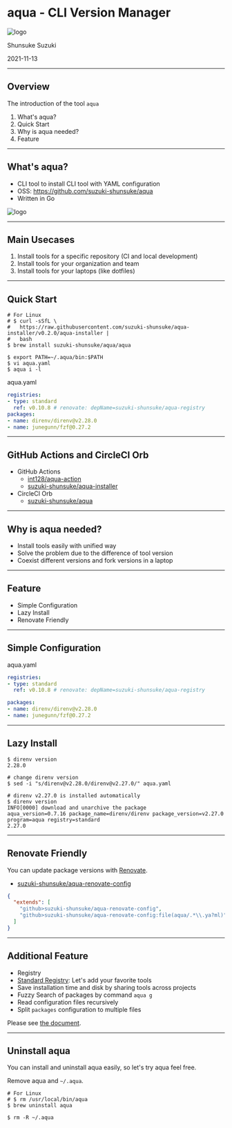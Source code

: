 <!-- section-title: aqua - CLI Version Manager -->

# aqua - CLI Version Manager

![logo](https://github.com/suzuki-shunsuke/aqua/raw/main/logo/aqua_without_text.svg)


<!-- block-start: grid -->
Shunsuke Suzuki
<!-- account: twitter, szkdash -->
<!-- account: github, suzuki-shunsuke -->
<!-- block-end -->

2021-11-13 

---

<!-- section-title: Overview -->

## Overview

The introduction of the tool `aqua`

1. What's aqua?
1. Quick Start
1. Why is aqua needed?
1. Feature

---

<!-- section-title: What\'s aqua? -->

## What's aqua?

* CLI tool to install CLI tool with YAML configuration
* OSS: https://github.com/suzuki-shunsuke/aqua
* Written in Go

![logo](https://github.com/suzuki-shunsuke/aqua/raw/main/logo/aqua_without_text.svg)

---

<!-- section-title: Main Usecases -->

## Main Usecases

1. Install tools for a specific repository (CI and local development)
1. Install tools for your organization and team
1. Install tools for your laptops (like dotfiles)

---

<!-- section-title: Quick Start -->

## Quick Start

```console
# For Linux
# $ curl -sSfL \
#   https://raw.githubusercontent.com/suzuki-shunsuke/aqua-installer/v0.2.0/aqua-installer |
#   bash
$ brew install suzuki-shunsuke/aqua/aqua

$ export PATH=~/.aqua/bin:$PATH
$ vi aqua.yaml
$ aqua i -l
```

aqua.yaml

```yaml
registries:
- type: standard
  ref: v0.10.8 # renovate: depName=suzuki-shunsuke/aqua-registry
packages:
- name: direnv/direnv@v2.28.0
- name: junegunn/fzf@0.27.2
```

---

<!-- section-title: GitHub Actions and CircleCI Orb -->

## GitHub Actions and CircleCI Orb

* GitHub Actions
  * [int128/aqua-action](https://github.com/int128/aqua-action)
  * [suzuki-shunsuke/aqua-installer](https://github.com/suzuki-shunsuke/aqua-installer)
* CircleCI Orb
  * [suzuki-shunsuke/aqua](https://circleci.com/developer/orbs/orb/suzuki-shunsuke/aqua)

---

<!-- section-title: Why is aqua needed? -->

## Why is aqua needed? 

* Install tools easily with unified way
* Solve the problem due to the difference of tool version
* Coexist different versions and fork versions in a laptop

---

<!-- section-title: Feature -->

## Feature

* Simple Configuration
* Lazy Install
* Renovate Friendly

---

<!-- section-title: Simple Configuration -->

## Simple Configuration

aqua.yaml

```yaml
registries:
- type: standard
  ref: v0.10.8 # renovate: depName=suzuki-shunsuke/aqua-registry

packages:
- name: direnv/direnv@v2.28.0
- name: junegunn/fzf@0.27.2
```

---

<!-- section-title: Lazy Install -->

## Lazy Install

```console
$ direnv version
2.28.0

# change direnv version
$ sed -i "s/direnv@v2.28.0/direnv@v2.27.0/" aqua.yaml

# direnv v2.27.0 is installed automatically
$ direnv version
INFO[0000] download and unarchive the package            aqua_version=0.7.16 package_name=direnv/direnv package_version=v2.27.0 program=aqua registry=standard
2.27.0
```

---

<!-- section-title: Renovate Friendly -->

## Renovate Friendly

You can update package versions with [Renovate](https://docs.renovatebot.com/).

* [suzuki-shunsuke/aqua-renovate-config](https://github.com/suzuki-shunsuke/aqua-renovate-config)

```json
{
  "extends": [
    "github>suzuki-shunsuke/aqua-renovate-config",
    "github>suzuki-shunsuke/aqua-renovate-config:file(aqua/.*\\.ya?ml)"
  ]
}
```

---

<!-- section-title: Additional Feature -->

## Additional Feature

* Registry
* [Standard Registry](https://github.com/suzuki-shunsuke/aqua-registry): Let's add your favorite tools
* Save installation time and disk by sharing tools across projects
* Fuzzy Search of packages by command `aqua g`
* Read configuration files recursively
* Split `packages` configuration to multiple files

Please see [the document](https://github.com/suzuki-shunsuke/aqua/blob/main/README.md).

---

<!-- section-title: Uninstall aqua -->

## Uninstall aqua

You can install and uninstall aqua easily, so let's try aqua feel free.

Remove aqua and `~/.aqua`.

```console
# For Linux
# $ rm /usr/local/bin/aqua
$ brew uninstall aqua

$ rm -R ~/.aqua
```
